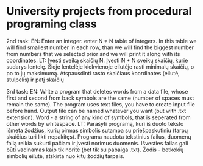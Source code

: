 # University projects from procedural programing class
  2nd task:
  EN: Enter an integer. enter N * N table of integers. In this table we will find smallest number in each row, than we will find the biggest number from numbers that we selected prior and we will print it along with its coordinates. 
  LT: Įvesti sveiką skaičių N. Įvesti N * N sveikų skaičių, kurie sudarys lentelę. Šioje lentelėje kiekvienoje eilutėje rasti minimalų skaičių, o po to jų maksimumą. Atspausdinti rasto skaičiaus koordinates (eilutė, stulpelis) ir patį skaičių
  
  3rd task:
  EN: Write a program that deletes words from a data file, whose first and second from back symbols are the same (number of spaces must remain the same). The program uses text files, you have to create input file before hand. Output file can be named whatever you want (but with .txt extension). Word - a string of any kind of symbols, that is seperated from other words by whitespace.
  LT: Parašyti programą, kuri iš duoto teksto išmeta žodžius, kurių pirmas simbolis sutampa su priešpaskutiniu (tarpų skaičius turi likti nepakitęs). Programa naudota tekstinius failus, duomenų failą reikia sukurti pačiam ir įvesti norimus duomenis. Išvesties failas gali būti vadinamas kaip tik norite (bet tik su pabaiga .txt). Žodis - betkokių simbolių eilutė, atskirta nuo kitų žodžių tarpais.
